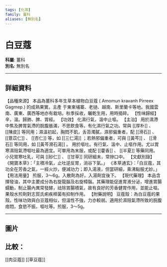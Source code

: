 ```yaml
---
tags: [化濕]
family: 薑科
aliases: [無別名]
---
```


# 白豆蔻

**科屬**: 薑科  
**別名**: 無別名  

---

## 詳細資料
【品種來源】
本品為薑科多年生草本植物白豆蔻 (
Amomun kravanh
Pirreex Gagmep.) 的成熟果實。主產 于東柬埔寨、老撾、越南、斯里蘭卡等地。我國雲南、廣東、廣西等地亦有栽培。秋季採收，曬乾生用，用時搗碎。
【性味歸經】
辛，溫。歸肺、脾、胃經。
【功效】
化濕行氣，溫中止嘔。
【主治】
用於濕滯中焦及脾胃氣滯的脘腹脹滿，不思飲食等。有化濕行氣之功。常與 [[厚朴]] 、 [[陳皮]] 等同用；濕溫初起，胸悶不飢，舌苔濁膩，濕邪偏重者，配 [[滑石]] 、 [[薏苡仁]] 、 [[杏仁]] 等，如 [[三仁湯]] ；若熱邪偏重者，可與 [[黃芩]] 、 [[滑石]] 等同用，如 [[黃芩滑石湯]] 。
用於嘔吐。有行氣、溫中、止嘔作用。尤以胃寒濕阻氣滯嘔吐最為適宜。可單用為末服，或配 [[藿香]] 、 [[半夏]] 等藥同用。小兒胃寒吐乳，可與 [[砂仁]] 、 [[甘草]] 同研細末，常摻口中。
【文獻別錄】
《開寶本草》：「主積冷氣，止吐逆反胃，消谷下氣。」
《本草通玄》：「白豆蔻，其功全在芳香之氣，一經火炒，便減功力；即入湯液，但當研細，乘沸點服尤妙。」
【用法用量】
煎服，3～6g。入散劑為好。入湯劑宜後下。
【現代藥理】
本品含揮發油，其中主要成分為右旋龍腦及右旋樟腦。其藥理能促進胃液分泌，增進胃腸蠕動，制止腸內異常發酵，祛除胃腸積氣，故有良好的芳香健胃作用，並能止嘔。果殼水煎劑對志賀氏痢疾桿菌有抑制作用。
【附藥說明】
豆蔻殼：為白豆蔻的果殼。性味功效與白豆蔻相似，但溫性不強，力亦較弱。適用於濕阻氣滯所致的脘腹痞悶，食慾不振，嘔吐等。煎服，3～5g。

---

## 圖片
## 比較：
[[肉豆蔻]]
[[草豆蔻]]
